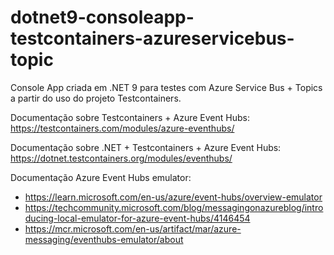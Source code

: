 # dotnet9-consoleapp-testcontainers-azureservicebus-topic
Console App criada em .NET 9 para testes com Azure Service Bus + Topics a partir do uso do projeto Testcontainers.

Documentação sobre Testcontainers + Azure Event Hubs: https://testcontainers.com/modules/azure-eventhubs/

Documentação sobre .NET + Testcontainers + Azure Event Hubs: https://dotnet.testcontainers.org/modules/eventhubs/

Documentação Azure Event Hubs emulator:
- https://learn.microsoft.com/en-us/azure/event-hubs/overview-emulator
- https://techcommunity.microsoft.com/blog/messagingonazureblog/introducing-local-emulator-for-azure-event-hubs/4146454
- https://mcr.microsoft.com/en-us/artifact/mar/azure-messaging/eventhubs-emulator/about
